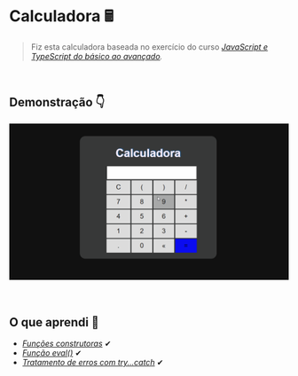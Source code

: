 # Calculadora 🖩

> Fiz esta calculadora baseada no exercício do curso *[JavaScript e TypeScript do básico ao avançado](https://www.udemy.com/course/curso-de-javascript-moderno-do-basico-ao-avancado/).*

&nbsp;
## Demonstração 👇

![Calculadora](assets/img/calculator.gif)

&nbsp;
## O que aprendi 📝
- *[Funções construtoras](https://developer.mozilla.org/pt-PT/docs/Javascript_orientado_a_objetos)* ✔
- *[Função eval()](https://developer.mozilla.org/pt-BR/docs/Web/JavaScript/Reference/Global_Objects/eval)* ✔
- *[Tratamento de erros com try...catch](https://developer.mozilla.org/pt-BR/docs/Web/JavaScript/Reference/Statements/try...catch)* ✔
